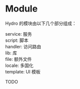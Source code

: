 # Module

Hydro 的模块由以下几个部分组成：

service: 服务  
script: 脚本  
handler: 访问路由  
lib: 库  
file: 额外文件  
locale: 多国化  
template: UI 模板  

TODO